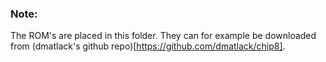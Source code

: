 ### Note:
The ROM's are placed in this folder. They can for example be downloaded from (dmatlack's github repo)[https://github.com/dmatlack/chip8].
 